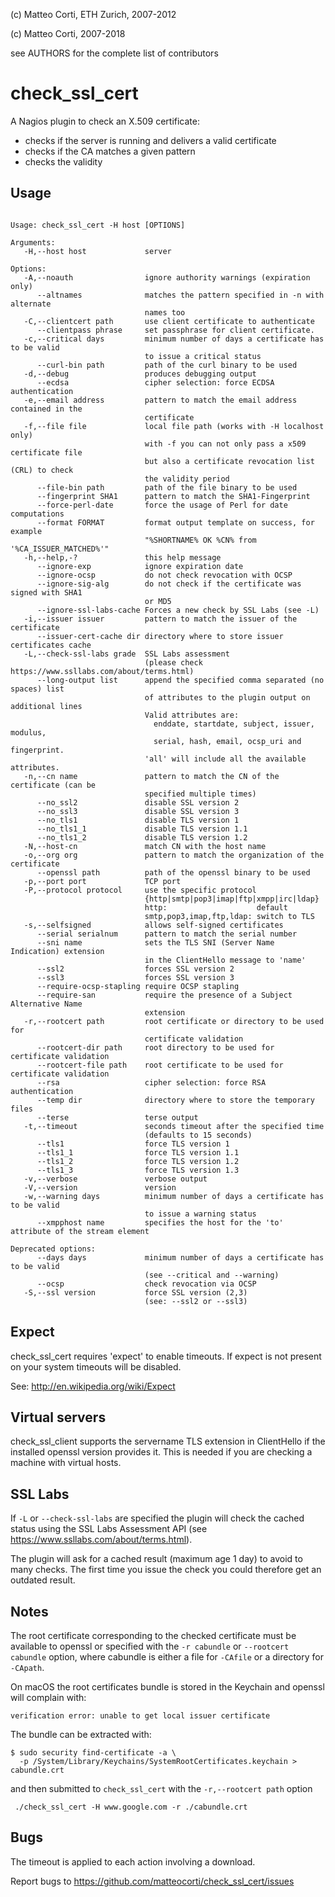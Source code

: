 
 (c) Matteo Corti, ETH Zurich, 2007-2012

 (c) Matteo Corti, 2007-2018

  see AUTHORS for the complete list of contributors

# check_ssl_cert

A Nagios plugin to check an X.509 certificate:
 - checks if the server is running and delivers a valid certificate
 - checks if the CA matches a given pattern
 - checks the validity

## Usage

```

Usage: check_ssl_cert -H host [OPTIONS]

Arguments:
   -H,--host host             server

Options:
   -A,--noauth                ignore authority warnings (expiration only)
      --altnames              matches the pattern specified in -n with alternate
                              names too
   -C,--clientcert path       use client certificate to authenticate
      --clientpass phrase     set passphrase for client certificate.
   -c,--critical days         minimum number of days a certificate has to be valid
                              to issue a critical status
      --curl-bin path         path of the curl binary to be used
   -d,--debug                 produces debugging output
      --ecdsa                 cipher selection: force ECDSA authentication
   -e,--email address         pattern to match the email address contained in the
                              certificate
   -f,--file file             local file path (works with -H localhost only)
                              with -f you can not only pass a x509 certificate file
                              but also a certificate revocation list (CRL) to check
                              the validity period
      --file-bin path         path of the file binary to be used
      --fingerprint SHA1      pattern to match the SHA1-Fingerprint
      --force-perl-date       force the usage of Perl for date computations
      --format FORMAT         format output template on success, for example
                              "%SHORTNAME% OK %CN% from '%CA_ISSUER_MATCHED%'"
   -h,--help,-?               this help message
      --ignore-exp            ignore expiration date
      --ignore-ocsp           do not check revocation with OCSP
      --ignore-sig-alg        do not check if the certificate was signed with SHA1
                              or MD5
      --ignore-ssl-labs-cache Forces a new check by SSL Labs (see -L)
   -i,--issuer issuer         pattern to match the issuer of the certificate
      --issuer-cert-cache dir directory where to store issuer certificates cache
   -L,--check-ssl-labs grade  SSL Labs assessment
                              (please check https://www.ssllabs.com/about/terms.html)
      --long-output list      append the specified comma separated (no spaces) list
                              of attributes to the plugin output on additional lines
                              Valid attributes are:
                                enddate, startdate, subject, issuer, modulus,
                                serial, hash, email, ocsp_uri and fingerprint.
                              'all' will include all the available attributes.
   -n,--cn name               pattern to match the CN of the certificate (can be
                              specified multiple times)
      --no_ssl2               disable SSL version 2
      --no_ssl3               disable SSL version 3
      --no_tls1               disable TLS version 1
      --no_tls1_1             disable TLS version 1.1
      --no_tls1_2             disable TLS version 1.2
   -N,--host-cn               match CN with the host name
   -o,--org org               pattern to match the organization of the certificate
      --openssl path          path of the openssl binary to be used
   -p,--port port             TCP port
   -P,--protocol protocol     use the specific protocol
                              {http|smtp|pop3|imap|ftp|xmpp|irc|ldap}
                              http:                    default
                              smtp,pop3,imap,ftp,ldap: switch to TLS
   -s,--selfsigned            allows self-signed certificates
      --serial serialnum      pattern to match the serial number
      --sni name              sets the TLS SNI (Server Name Indication) extension
                              in the ClientHello message to 'name'
      --ssl2                  forces SSL version 2
      --ssl3                  forces SSL version 3
      --require-ocsp-stapling require OCSP stapling
      --require-san           require the presence of a Subject Alternative Name
                              extension
   -r,--rootcert path         root certificate or directory to be used for
                              certificate validation
      --rootcert-dir path     root directory to be used for certificate validation
      --rootcert-file path    root certificate to be used for certificate validation
      --rsa                   cipher selection: force RSA authentication
      --temp dir              directory where to store the temporary files
      --terse                 terse output
   -t,--timeout               seconds timeout after the specified time
                              (defaults to 15 seconds)
      --tls1                  force TLS version 1
      --tls1_1                force TLS version 1.1
      --tls1_2                force TLS version 1.2
      --tls1_3                force TLS version 1.3
   -v,--verbose               verbose output
   -V,--version               version
   -w,--warning days          minimum number of days a certificate has to be valid
                              to issue a warning status
      --xmpphost name         specifies the host for the 'to' attribute of the stream element

Deprecated options:
      --days days             minimum number of days a certificate has to be valid
                              (see --critical and --warning)
      --ocsp                  check revocation via OCSP
   -S,--ssl version           force SSL version (2,3)
                              (see: --ssl2 or --ssl3)
```

## Expect

check_ssl_cert requires 'expect' to enable timeouts. If expect is not
present on your system timeouts will be disabled.

See: http://en.wikipedia.org/wiki/Expect

## Virtual servers

check_ssl_client supports the servername TLS extension in ClientHello
if the installed openssl version provides it. This is needed if you
are checking a machine with virtual hosts.

## SSL Labs

If `-L` or `--check-ssl-labs` are specified the plugin will check the
cached status using the SSL Labs Assessment API (see
https://www.ssllabs.com/about/terms.html).

The plugin will ask for a cached result (maximum age 1 day) to avoid
to many checks. The first time you issue the check you could therefore
get an outdated result.

## Notes

The root certificate corresponding to the checked certificate must be
available to openssl or specified with the `-r cabundle` or
`--rootcert cabundle` option, where cabundle is either a file for `-CAfile`
or a directory for `-CApath`.

On macOS the root certificates bundle is stored in the Keychain and
openssl will complain with:

```
verification error: unable to get local issuer certificate
```

The bundle can be extracted with:

```
$ sudo security find-certificate -a \
  -p /System/Library/Keychains/SystemRootCertificates.keychain > cabundle.crt
```

and then submitted to `check_ssl_cert` with the `-r,--rootcert path` option

```
 ./check_ssl_cert -H www.google.com -r ./cabundle.crt 
```

## Bugs

The timeout is applied to each action involving a download.

Report bugs to https://github.com/matteocorti/check_ssl_cert/issues
